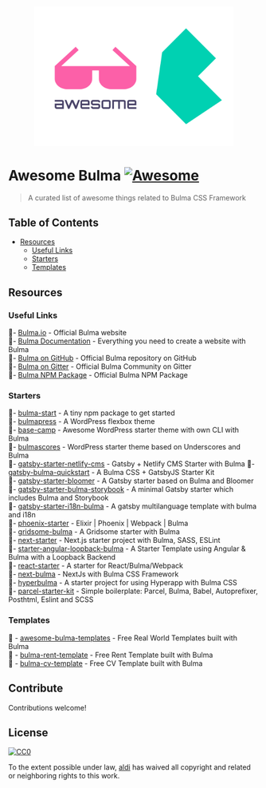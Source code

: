 <p align="center">
  <img width="400" src="logo.svg" alt="logo of awesome-bulma repository">
</p>

# Awesome Bulma [![Awesome](https://awesome.re/badge-flat2.svg)](https://awesome.re)

> A curated list of awesome things related to Bulma CSS Framework

## Table of Contents

- [Resources](#resources)
  - [Useful Links](#useful-links)
  - [Starters](#starters)
  - [Templates](#templates)

## Resources

### Useful Links

🔗- [Bulma.io](https://bulma.io) - Official Bulma website  
🔗- [Bulma Documentation](https://bulma.io/documentation/) - Everything you need to create a website with Bulma  
🔗- [Bulma on GitHub](https://github.com/tailwindcss/tailwindcss) - Official Bulma repository on GitHub  
🔗- [Bulma on Gitter](https://gitter.im/jgthms/bulma) - Official Bulma Community on Gitter  
🔗- [Bulma NPM Package](https://www.npmjs.com/package/bulma) - Official Bulma NPM Package

### Starters

🏁- [bulma-start](https://github.com/jgthms/bulma-start) - A tiny npm package to get started  
🏁- [bulmapress](https://github.com/teamscops/bulmapress) - A WordPress flexbox theme  
🏁- [base-camp](https://github.com/suomato/base-camp) - Awesome WordPress starter theme with own CLI with Bulma  
🏁- [bulmascores](https://github.com/Nicuz/Bulmascores) - WordPress starter theme based on Underscores and Bulma  
🏁- [gatsby-starter-netlify-cms](https://github.com/netlify-templates/gatsby-starter-netlify-cms) - Gatsby + Netlify CMS Starter with Bulma
🏁- [gatsby-bulma-quickstart](https://github.com/amandeepmittal/gatsby-bulma-quickstart) - A Bulma CSS + GatsbyJS Starter Kit  
🏁- [gatsby-starter-bloomer](https://github.com/Cethy/gatsby-starter-bloomer) - A Gatsby starter based on Bulma and Bloomer  
🏁- [gatsby-starter-bulma-storybook](https://github.com/gvaldambrini/gatsby-starter-bulma-storybook) - A minimal Gatsby starter which includes Bulma and Storybook  
🏁- [gatsby-starter-i18n-bulma](https://github.com/kalwalt/gatsby-starter-i18n-bulma) - A gatsby multilanguage template with bulma and i18n  
🏁- [phoenix-starter](https://github.com/awestbro/phoenix-starter) - Elixir | Phoenix | Webpack | Bulma  
🏁- [gridsome-bulma](https://github.com/calebanthony/gridsome-bulma) - A Gridsome starter with Bulma  
🏁- [next-starter](https://github.com/techno246/next-starter) - Next.js starter project with Bulma, SASS, ESLint  
🏁- [starter-angular-loopback-bulma](https://github.com/angular-indonesia/starter-angular-loopback-bulma) - A Starter Template using Angular & Bulma with a Loopback Backend  
🏁- [react-starter](https://github.com/chvid/react-starter) - A starter for React/Bulma/Webpack  
🏁- [next-bulma](https://github.com/louiskhenghao/next-bulma) - NextJs with Bulma CSS Framework  
🏁- [hyperbulma](https://github.com/cutemachine/hyperbulma) - A starter project for using Hyperapp with Bulma CSS  
🏁- [parcel-starter-kit](https://github.com/emendelski/parcel-starter-kit) - Simple boilerplate: Parcel, Bulma, Babel, Autoprefixer, Posthtml, Eslint and SCSS

### Templates  

🎨 - [awesome-bulma-templates](https://github.com/aldi/awesome-bulma-templates/tree/master/templates) - Free Real World Templates built with Bulma  
🎨 - [bulma-rent-template](https://github.com/aldi/bulma-rent-template) - Free Rent Template built with Bulma  
🎨 - [bulma-cv-template](https://github.com/aldi/bulma-cv-template) - Free CV Template built with Bulma  

## Contribute

Contributions welcome!

## License

[![CC0](http://mirrors.creativecommons.org/presskit/buttons/88x31/svg/cc-zero.svg)](http://creativecommons.org/publicdomain/zero/1.0)

To the extent possible under law, [aldi](https://aldiduzha.com) has waived all copyright and related or neighboring rights to this work.
